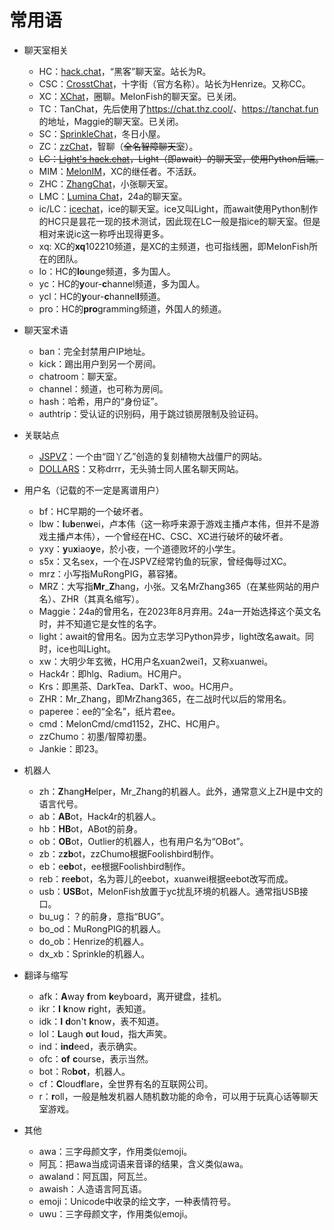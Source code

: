 # 常用语

- 聊天室相关
  - HC：[hack.chat](https://hack.chat/)，“黑客”聊天室。站长为R。
  - CSC：[CrosstChat](https://crosst.chat/)，十字街（官方名称）。站长为Henrize。又称CC。
  - XC：[XChat](https://xq.kzw.ink/)，圈聊。MelonFish的聊天室。已关闭。
  - TC：TanChat，先后使用了<https://chat.thz.cool/>、<https://tanchat.fun>的地址，Maggie的聊天室。已关闭。
  - SC：[SprinkleChat](https://chat.spr233.eu.org/)，冬日小屋。
  - ZC：[zzChat](https://zzchat.cf/)，智聊（~~全名智障聊天室~~）。
  - ~~LC：[Light's hack.chat](http://43.142.118.149:6059/)，Light（即await）的聊天室，使用Python后端。~~
  - MIM：[MelonIM](https://melonim.kzw.ink/)，XC的继任者。不活跃。
  - ZHC：[ZhangChat](https://chat.zhangsoft.link)，小张聊天室。
  - LMC：[Lumina Chat](https://lumina.chat)，24a的聊天室。
  - ic/LC：[icechat](https://chat.light.gs)，ice的聊天室。ice又叫Light，而await使用Python制作的HC只是昙花一现的技术测试，因此现在LC一般是指ice的聊天室。但是相对来说ic这一称呼出现得更多。
  - xq: XC的**xq**102210频道，是XC的主频道，也可指线圈，即MelonFish所在的团队。
  - lo：HC的**lo**unge频道，多为国人。
  - yc：HC的**y**our-**c**hannel频道，多为国人。
  - ycl：HC的**y**our-**c**hannel**l**频道。
  - pro：HC的**pro**gramming频道，外国人的频道。

- 聊天室术语
  - ban：完全封禁用户IP地址。
  - kick：踢出用户到另一个房间。
  - chatroom：聊天室。
  - channel：频道，也可称为房间。
  - hash：哈希，用户的“身份证”。
  - authtrip：受认证的识别码，用于跳过锁房限制及验证码。

- 关联站点
  - [JSPVZ](http://lonelystar.org/plantsvszombies.htm)：一个由“囧丫乙”创造的复刻植物大战僵尸的网站。
  - [DOLLARS](https://drrr.com/)：又称drrr，无头骑士同人匿名聊天网站。

- 用户名（记载的不一定是离谱用户）
  - bf：HC早期的一个破坏者。
  - lbw：**l**u**b**en**w**ei，卢本伟（这一称呼来源于游戏主播卢本伟，但并不是游戏主播卢本伟），一个曾经在HC、CSC、XC进行破坏的破坏者。
  - yxy：**y**u**x**iao**y**e，於小夜，一个道德败坏的小学生。
  - s5x：又名sex，一个在JSPVZ经常钓鱼的玩家，曾经侮辱过XC。
  - mrz：小写指MuRongPIG，慕容猪。
  - MRZ：大写指**Mr**\_**Z**hang，小张。又名MrZhang365（在某些网站的用户名）、ZHR（其真名缩写）。
  - Maggie：24a的曾用名，在2023年8月弃用。24a一开始选择这个英文名时，并不知道它是女性的名字。
  - light：await的曾用名。因为立志学习Python异步，light改名await。同时，ice也叫Light。
  - xw：大明少年玄微，HC用户名xuan2wei1，又称xuanwei。
  - Hack4r：即hlg、Radium。HC用户。
  - Krs：即黑茶、DarkTea、DarkT、woo。HC用户。
  - ZHR：Mr\_Zhang，即MrZhang365，在二战时代以后的常用名。
  - paperee：ee的“全名”，纸片君ee。
  - cmd：MelonCmd/cmd1152，ZHC、HC用户。
  - zzChumo：初墨/智障初墨。
  - Jankie：即23。

- 机器人
  - zh：**Z**hang**H**elper，Mr\_Zhang的机器人。此外，通常意义上ZH是中文的语言代号。
  - ab：**AB**ot，Hack4r的机器人。
  - hb：**HB**ot，ABot的前身。
  - ob：**OB**ot，Outlier的机器人，也有用户名为“OBot”。
  - zb：z**zb**ot，zzChumo根据Foolishbird制作。
  - eb：e**eb**ot，ee根据Foolishbird制作。
  - reb：**r**e**eb**ot，名为蓉儿的eebot，xuanwei根据eebot改写而成。
  - usb：**USB**ot，MelonFish放置于yc扰乱环境的机器人。通常指USB接口。
  - bu_ug：？的前身，意指“BUG”。
  - bo_od：MuRongPIG的机器人。
  - do_ob：Henrize的机器人。
  - dx_xb：Sprinkle的机器人。

- 翻译与缩写
  - afk：**A**way **f**rom **k**eyboard，离开键盘，挂机。
  - ikr：**I** **k**now **r**ight，表知道。
  - idk：**I** **d**on't **k**now，表不知道。
  - lol：**L**augh **o**ut **l**oud，指大声笑。
  - ind：**ind**eed，表示确实。
  - ofc：**of** **c**ourse，表示当然。
  - bot：Ro**bot**，机器人。
  - cf：**C**loud**f**lare，全世界有名的互联网公司。
  - r：**r**oll，一般是触发机器人随机数功能的命令，可以用于玩真心话等聊天室游戏。

- 其他
  - awa：三字母颜文字，作用类似emoji。
  - 阿瓦：把awa当成词语来音译的结果，含义类似awa。
  - awaland：阿瓦国，阿瓦兰。
  - awaish：人造语言阿瓦语。
  - emoji：Unicode中收录的绘文字，一种表情符号。
  - uwu：三字母颜文字，作用类似emoji。
